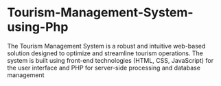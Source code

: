 # Tourism-Management-System-using-Php
The Tourism Management System is a robust and intuitive web-based solution designed to optimize and streamline tourism operations. The system is built using front-end technologies (HTML, CSS, JavaScript) for the user interface and PHP for server-side processing and database management
